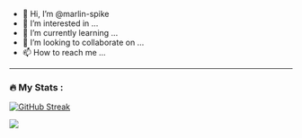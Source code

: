 - 👋 Hi, I’m @marlin-spike
- 👀 I’m interested in ...
- 🌱 I’m currently learning ...
- 💞️ I’m looking to collaborate on ...
- 📫 How to reach me ...

<!---
marlin-spike/marlin-spike is a ✨ special ✨ repository because its `README.md` (this file) appears on your GitHub profile.
You can click the Preview link to take a look at your changes.
--->


---

### :fire: My Stats :

 [![GitHub Streak](http://github-readme-streak-stats.herokuapp.com?user=Sh-bit01&theme=dark)](https://git.io/streak-stats) 


![](https://github-readme-stats.vercel.app/api/top-langs/?username=Sh-bit01&theme=dark&hide_border=false&include_all_commits=false&count_private=true&layout=compact)
